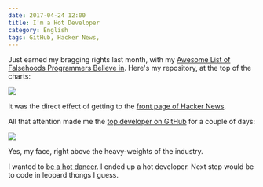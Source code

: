 ```yaml
---
date: 2017-04-24 12:00
title: I'm a Hot Developer
category: English
tags: GitHub, Hacker News,
---
```


Just earned my bragging rights last month, with my [Awesome List of Falsehoods
Programmers Believe in](https://github.com/kdeldycke/awesome-falsehood). Here's
my repository, at the top of the charts:

![](/uploads/2017/github-top-hot-repositories.png)

It was the direct effect of getting to the [front page of Hacker
News](https://news.ycombinator.com/item?id=13637102).

All that attention made me the [top developer on
GitHub](https://twitter.com/kdeldycke/status/831451728625168384) for a couple
of days:

![](/uploads/2017/github-top-trending-developer.png)

Yes, my face, right above the heavy-weights of the industry.

I wanted to [be a hot
dancer](https://genius.com/Incubus-you-will-be-a-hot-dancer-lyrics). I ended up
a hot developer. Next step would be to code in leopard thongs I guess.
